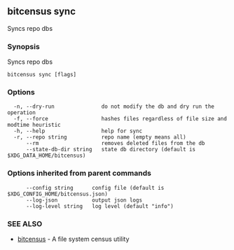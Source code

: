 ## bitcensus sync

Syncs repo dbs

### Synopsis

Syncs repo dbs

```
bitcensus sync [flags]
```

### Options

```
  -n, --dry-run               do not modify the db and dry run the operation
  -f, --force                 hashes files regardless of file size and modtime heuristic
  -h, --help                  help for sync
  -r, --repo string           repo name (empty means all)
      --rm                    removes deleted files from the db
      --state-db-dir string   state db directory (default is $XDG_DATA_HOME/bitcensus)
```

### Options inherited from parent commands

```
      --config string      config file (default is $XDG_CONFIG_HOME/bitcensus.json)
      --log-json           output json logs
      --log-level string   log level (default "info")
```

### SEE ALSO

* [bitcensus](bitcensus.md)	 - A file system census utility

